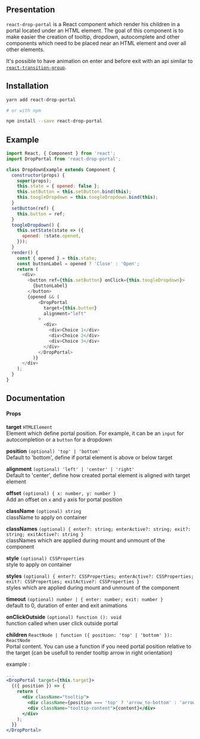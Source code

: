 ## Presentation

`react-drop-portal` is a React component which render his children in a portal located under an HTML element.
The goal of this component is to make easier the creation of tooltip, dropdown, autocomplete and other components which need to be placed near an HTML element and over all other elements.

It's possible to have animation on enter and before exit with an api similar to [`react-transition-group`](https://github.com/reactjs/react-transition-group).

## Installation

```sh
yarn add react-drop-portal

# or with npm

npm install --save react-drop-portal
```

## Example

```javascript
import React, { Component } from 'react';
import DropPortal from 'react-drop-portal';

class DropdownExample extends Component {
  constructor(props) {
    super(props);
    this.state = { opened: false };
    this.setButton = this.setButton.bind(this);
    this.toogleDropdown = this.toogleDropdown.bind(this);
  }
  setButton(ref) {
    this.button = ref;
  }
  toogleDropdown() {
    this.setState(state => ({
      opened: !state.opened,
    }));
  }
  render() {
    const { opened } = this.state;
    const buttonLabel = opened ? 'Close' : 'Open';
    return (
      <div>
        <button ref={this.setButton} onClick={this.toogleDropdown}>
          {buttonLabel}
        </button>
        {opened && (
            <DropPortal
              target={this.button}
              alignment="left"
            >
              <div>
                <div>Choice 1</div>
                <div>Choice 2</div>
                <div>Choice 3</div>
              </div>
            </DropPortal>
          )}
      </div>
    );
  }
}
```

## Documentation

#### Props

**target** `HTMLElement`  
Element which define portal position. For example, it can be an `input` for autocompletion or a `button` for a dropdown

**position** `(optional) 'top' | 'bottom'`  
Default to 'bottom', define if portal element is above or below target

**alignment** `(optional) 'left' | 'center' | 'right'`  
Default to 'center', define how created portal element is aligned with target element

**offset** `(optional) { x: number, y: number }`  
Add an offset on `x` and `y` axis for portal position

**className** `(optional) string`  
className to apply on container

**classNames** `(optional) { enter?: string; enterActive?: string; exit?: string; exitActive?: string }`  
classNames which are applied during mount and unmount of the component

**style** `(optional) CSSProperties`  
style to apply on container

**styles** `(optional) { enter?: CSSProperties; enterActive?: CSSProperties; exit?: CSSProperties; exitActive?: CSSProperties }`  
styles which are applied during mount and unmount of the component

**timeout** `(optional) number | { enter: number; exit: number }`  
default to 0, duration of enter and exit animations

**onClickOutside** `(optional) function (): void`  
function called when user click outside portal

**children** `ReactNode | function ({ position: 'top' | 'bottom' }): ReactNode`  
Portal content. You can use a function if you need portal position relative to the target (can be usefull to render tooltip arrow in right orientation)

example :
```jsx
...
<DropPortal target={this.target}>
  {({ position }) => {
    return (
      <div className="tooltip">
        <div className={position === 'top' ? 'arrow_to-bottom' : 'arrow_to-top'} />
        <div className="tooltip-content">{content}</div>
      </div>
    );
  }}
</DropPortal>
```
